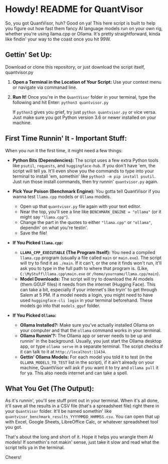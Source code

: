 Howdy! README for QuantVisor
============================

So, you got QuantVisor, huh? Good on ya! This here script is built to help you figure out how fast them fancy AI language models run on your own rig, whether you're using llama.cpp or Ollama. It's pretty straightforward, kinda like findin' your way to the coast once you hit 99W.

Gettin' Set Up:
----------------

Download or clone this repository, or just download the script itself, quantvisor.py

1.  **Open a Terminal in the Location of Your Script:**
    Use your context menu or navigate via commanad line.

2.  **Run It!**
    Once you're in the `QuantVisor` folder in your terminal, type the following and hit Enter:
    `python3 quantvisor.py`

    If `python3` gives you grief, try just `python quantvisor.py` or vice versa. Just make sure you got Python version 3.6 or newer installed on your machine.

First Time Runnin' It - Important Stuff:
----------------------------------------

When you run it the first time, it might need a few things:

*   **Python Bits (Dependencies):**
    The script uses a few extra Python tools like `psutil`, `requests`, and `huggingface-hub`. If you don't have 'em, the script will tell ya. It'll even show you the commands to type into your terminal to install 'em, somethin' like `python3 -m pip install psutil`. Just run those install commands, then try runnin' `quantvisor.py` again.

*   **Pick Your Poison (Benchmark Engine):**
    You gotta tell QuantVisor if you wanna test `llama.cpp` models or `Ollama` models.
    *   Open up that `quantvisor.py` file again with your text editor.
    *   Near the top, you'll see a line like `BENCHMARK_ENGINE = "ollama"` (or it might say `"llama.cpp"`).
    *   Change the part in the quotes to either `"llama.cpp"` or `"ollama"`, dependin' on what you're testin'.
    *   Save the file!

*   **If You Picked `llama.cpp`:**
    *   **`LLAMA_CPP_EXECUTABLE` (The Program Itself):** You need a compiled `llama.cpp` program (usually a file called `main` or `main.exe`). The script will try to find it as `./main`. If it can't, or the one it finds won't run, it'll ask you to type in the full path to where that program is. (Like, `C:\MyStuff\llama.cpp\main.exe` or `/home/yourname/llama.cpp/main`).
    *   **Model Downloads:** The script will try to download the AI models (them GGUF files) it needs from the internet (Hugging Face). This can take a bit, especially if your internet's like tryin' to get through Salem at 5 PM. If a model needs a login, you might need to have used `huggingface-cli login` in your terminal beforehand. These models go into that `models_gguf` folder.

*   **If You Picked `Ollama`:**
    *   **Ollama Installed?:** Make sure you've actually installed Ollama on your computer and that the `ollama` command works in your terminal.
    *   **Ollama Runnin'?:** The Ollama app or server needs to be up and runnin' in the background. Usually, you just start the Ollama desktop app, or type `ollama serve` in a separate terminal. The script checks if it can talk to it at `http://localhost:11434`.
    *   **Gettin' Ollama Models:** For each model you told it to test (in the `OLLAMA_MODELS_TO_TEST` list in the script), if it ain't already on your machine, QuantVisor will ask if you want it to try and `ollama pull` it for ya. This also needs internet and can take a spell.

What You Get (The Output):
--------------------------
As it's runnin', you'll see stuff print out in your terminal. When it's all done, it'll save all the results in a CSV file (that's a spreadsheet file) right there in your `QuantVisor` folder. It'll be named somethin' like `quantvisor_benchmark_results_YYYYMMDD_HHMMSS.csv`. You can open that up with Excel, Google Sheets, LibreOffice Calc, or whatever spreadsheet tool you got.

That's about the long and short of it. Hope it helps you wrangle them AI models! If somethin's not makin' sense, just take it slow and read what the script tells ya in the terminal.

Cheers!
